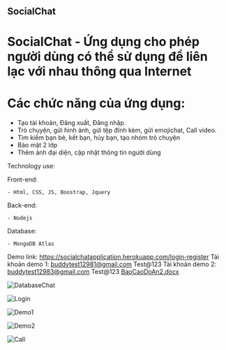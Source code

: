 ## SocialChat
# SocialChat - Ứng dụng cho phép người dùng có thể sử dụng để liên lạc với nhau thông qua Internet
# Các chức năng của ứng dụng:
-   Tạo tài khoản, Đăng xuất, Đăng nhập.
-   Trò chuyện, gửi hình ảnh, gửi tệp đính kèm, gửi emojichat, Call video.
-   Tìm kiếm bạn bè, kết bạn, hủy bạn, tạo nhóm trò chuyện
-   Bảo mật 2 lớp
-   Thêm ảnh đại diện, cập nhật thông tin người dùng

Technology use:

Front-end:

    - Html, CSS, JS, Boostrap, Jquery 
 Back-end:
 
    - Nodejs
 Database:
 
    - MongoDB Atlas
    
 Demo link: https://socialchatapplication.herokuapp.com/login-register
 Tài khoản demo 1: 
 buddytest12981@gmail.com
 Test@123
 Tài khoản demo 2:
 buddytest12983@gmail.com
 Test@123
 [BaoCaoDoAn2.docx](https://github.com/Buddy1298/SocialChat/files/8185599/BaoCaoDoAn2.docx)
 
 ![DatabaseChat](https://user-images.githubusercontent.com/72645238/156230704-7b3f7dfd-5876-4f0a-a9c3-d85c16bda1d3.PNG)

 ![Login](https://user-images.githubusercontent.com/72645238/156230025-89d79419-1b4b-4fd2-9365-5e2e92771f56.JPG)
 
 ![Demo1](https://user-images.githubusercontent.com/72645238/156230744-8c6a509e-6650-49b0-867d-73babf872fb0.PNG)

![Demo2](https://user-images.githubusercontent.com/72645238/156230751-77de9468-5f69-4ab9-a1e5-ec37c1b7c109.PNG)

![Call](https://user-images.githubusercontent.com/72645238/156230918-418991e3-14d6-4c87-8611-f3447426e275.png)


